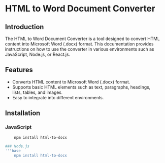 # HTML to Word Document Converter

## Introduction
The HTML to Word Document Converter is a tool designed to convert HTML content into Microsoft Word (.docx) format. This documentation provides instructions on how to use the converter in various environments such as JavaScript, Node.js, or React.js.

## Features
- Converts HTML content to Microsoft Word (.docx) format.
- Supports basic HTML elements such as text, paragraphs, headings, lists, tables, and images.
- Easy to integrate into different environments.

## Installation

### JavaScript
```bash
	npm install html-to-docx

### Node.js
'''base
	npm install html-to-docx


